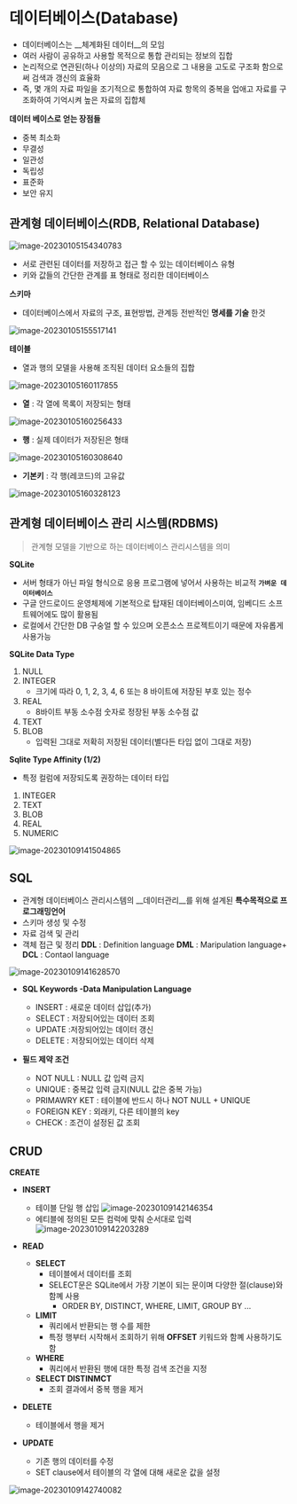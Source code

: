 # 데이터베이스(Database)

- 데이터베이스는 __체계화된 데이터__의 모임
- 여러 사람이 공유하고 사용할 목적으로 통합 관리되는 정보의 집합
- 논리적으로 연관된(하나 이상의) 자료의 모음으로 그 내용을 고도로 구조화 함으로써 검색과  갱신의 효율화
- 즉, 몇 개의 자료 파일을 조기적으로 통합하여 자료 항목의 중복을 업애고 자료를 구조화하여 기억시켜 높은 자료의 집합체


**데이터 베이스로 얻는 장점들**
 - 중복 최소화
 - 무결성
 - 일관성
 - 독립성
 - 표준화
 - 보안 유지

## 관계형 데이터베이스(RDB, Relational Database)
![image-20230105154340783](assets/image-20230105154340783.png)

  - 서로 관련된 데이터를 저장하고 접근 할 수 있는 데이터베이스 유형
  - 키와 값들의 간단한 관계를 표 형태로 정리한 데이터베이스

**스키마**

- 데이터베이스에서 자료의 구조, 표현방법, 관계등 전반적인 __명세를 기술__ 한것

![image-20230105155517141](assets/image-20230105155517141.png)

**테이블**

 - 열과 행의 모델을 사용해 조직된 데이터 요소들의 집합

![image-20230105160117855](assets/image-20230105160117855.png)

- **열** : 각 열에 목록이 저장되는 형태

![image-20230105160256433](assets/image-20230105160256433.png)

- **행** : 실제 데이터가 저장된은 형태

![image-20230105160308640](assets/image-20230105160308640.png)

- **기본키** : 각 행(레코드)의 고유값

![image-20230105160328123](assets/image-20230105160328123.png)

## 관계형 데이터베이스 관리 시스템(RDBMS)

> 관계형 모델을 기반으로 하는 데이터베이스 관리시스템을 의미

**SQLite**

  - 서버 형태가 아닌 파일 형식으로 응용 프로그램에 넣어서 사용하는 비교적 **`가벼운 데이터베이스`**
  - 구글 안드로이드 운영체제에 기본적으로 탑재된 데이터베이스미여, 임베디드 소프트웨어에도 많이 활용됨
  - 로컬에서 간단한 DB 구숭얼 할 수 있으며 오픈소스 프로젝트이기 때문에 자유롭게 사용가능

**SQLite Data Type**

1. NULL
2. INTEGER
   - 크기에 따라 0, 1, 2, 3, 4, 6 또는 8 바이트에 저장된 부호 있는 정수
3. REAL
   - 8바이트 부동 소수점 숫자로 정장된 부동 소수점 값
4. TEXT
5. BLOB
   - 입력된 그대로 저확히 저장된 데이터(별다든 타입 없이 그대로 저장)

__Sqlite Type Affinity (1/2)__

- 특정 컬럼에 저장되도록 권장하는 데이터 타입

1. INTEGER
2. TEXT
3. BLOB
4. REAL
5. NUMERIC

![image-20230109141504865](assets/image-20230109141504865.png)

## SQL

  - 관계형 데이터베이스 관리시스템의 __데이터관리__를 위해 설계된 __특수목적으로 프로그래밍언어__
  - 스키마 생성 및 수정
  - 자료 검색 및 관리
  - 객체 접근 및 정리
**DDL** : Definition language
**DML** : Maripulation language+
**DCL** : Contaol language


![image-20230109141628570](assets/image-20230109141628570.png)

- __SQL Keywords -Data Manipulation Language__
  - INSERT : 새로운 데이터 삽입(추가)
  - SELECT : 저장되어있는 데이터 조회
  - UPDATE :저장되어있는 데이터 갱신
  - DELETE : 저장되어있는 데이터 삭제

- __필드 제약 조건__
  - NOT NULL : NULL 값 입력 금지
  - UNIQUE : 중복값 입력 금지(NULL 값은 중복 가능)
  - PRIMAWRY KET : 테이블에 반드시 하나 NOT NULL + UNIQUE
  - FOREIGN KEY : 외래키, 다른 테이블의 key
  - CHECK : 조건이 설정된 값 조회

## CRUD
**CREATE**
 - __INSERT__
   - 테이블 단일 행 삽입
     ![image-20230109142146354](assets/image-20230109142146354.png)
   - 에티블에 정의된 모든 컴럭에 맞춰 순서대로 입력![image-20230109142203289](assets/image-20230109142203289.png)

- __READ__
  - __SELECT__
    - 테이블에서 데이터를 조회
    - SELECT문은 SQLite에서 가장 기본이 되는 문이며 다양한 절(clause)와 함꼐 사용
      - ORDER BY, DISTINCT, WHERE, LIMIT, GROUP BY ...
  - __LIMIT__
    - 쿼리에서 반환되는 행 수를 제한
    - 특정 행부터 시작해서 조회하기 위해 __OFFSET__ 키워드와 함꼐 사용하기도 함
  - __WHERE__
    - 쿼리에서 반환된 행에 대한 특정 검색 조건을 지정
  - __SELECT DISTINMCT__
    - 조회 결과에서 중복 행을 제거
- __DELETE__
  - 테이블에서 행을 제거
- __UPDATE__
  - 기존 행의 데이터를 수정
  - SET clause에서 테이블의 각 열에 대해 새로운 값을 설정

![image-20230109142740082](assets/image-20230109142740082.png)
